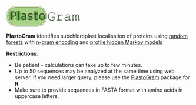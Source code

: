 <img src="PlastoGram_logo.png" alt="logo" style="width: 200px;"/>

**PlastoGram** identifies subchloroplast localisation of proteins using [random forests](https://www.stat.berkeley.edu/~breiman/RandomForests/cc_home.htm) with [n-gram encoding](http://github.com/michbur/biogram) and [profile hidden Markov models](http://hmmer.org/)  

**Restrictions**:
* Be patient - calculations can take up to few minutes. 
* Up to 50 sequences may be analyzed at the same time using web server. If you need larger query, please use the [PlastoGram](https://github.com/ksidorczuk/PlastoGram) package for **R**.
* Make sure to provide sequences in FASTA format with amino acids in uppercase letters. 

